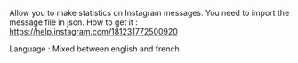 Allow you to make statistics on Instagram messages.
You need to import the message file in json.
How to get it : https://help.instagram.com/181231772500920

Language : Mixed between english and french
